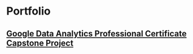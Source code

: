 # Portfolio

## [Google Data Analytics Professional Certificate Capstone Project](https://alexb131.github.io/capstone_project/Cyclistic_Case_Study.html)

